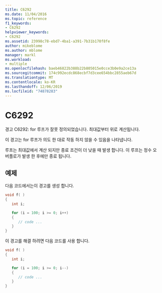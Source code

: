 ```yaml
---
title: C6292
ms.date: 11/04/2016
ms.topic: reference
f1_keywords:
- C6292
helpviewer_keywords:
- C6292
ms.assetid: 23998c78-ebd7-4ba1-a391-7b31b170f8fe
author: mikeblome
ms.author: mblome
manager: markl
ms.workload:
- multiple
ms.openlocfilehash: baeb46822b388b22b805015e0cce3b0e9a2ce13a
ms.sourcegitcommit: 174c992ecdc868ecbf7d3cee654bbc2855aeb67d
ms.translationtype: MT
ms.contentlocale: ko-KR
ms.lasthandoff: 12/06/2019
ms.locfileid: "74878283"
---
```

# <a name="c6292"></a>C6292
경고 C6292: for 루프가 잘못 정의되었습니다. 최대값부터 위로 계산됩니다.

 이 경고는 for 루프가 의도 한 대로 작동 하지 않을 수 있음을 나타냅니다.

 루프는 최대값에서 계산 되지만 종료 조건이 더 낮을 때 발생 합니다. 이 루프는 정수 오버플로가 발생 한 후에만 종료 됩니다.

## <a name="example"></a>예제
 다음 코드에서는이 경고를 생성 합니다.

```cpp
void f( )
{
   int i;

   for (i = 100; i >= 0; i++)
   {
      // code ...
   }
}
```

 이 경고를 해결 하려면 다음 코드를 사용 합니다.

```cpp
void f( )
{
   int i;

   for (i = 100; i >= 0; i--)
   {
      // code ...
   }
}
```
